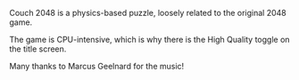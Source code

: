 Couch 2048 is a physics-based puzzle, loosely related to the original 2048 game.

The game is CPU-intensive, which is why there is the High Quality toggle on the title screen.

Many thanks to Marcus Geelnard for the music!